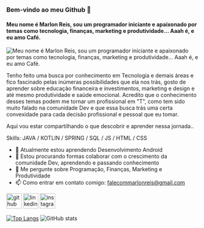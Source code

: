 ### Bem-vindo ao meu Github 👋
#### Meu nome é Marlon Reis, sou um programador iniciante e apaixonado por temas como tecnologia, finanças, marketing e produtividade...    Aaah é, e eu amo Café.
![Meu nome é Marlon Reis, sou um programador iniciante e apaixonado por temas como tecnologia, finanças, marketing e produtividade...    Aaah é, e eu amo Café.](https://media1.tenor.com/images/7408f52eddf8ba25554d56b8b0c84207/tenor.gif?itemid=16426669)

Tenho feito uma busca por conhecimento em Tecnologia e demais áreas e fico fascinado pelas inúmeras possibilidades que ela nos trás, gosto de aprender sobre educação financeira e investimentos, marketing e design e até mesmo produtividade e saúde emocional. Acredito que o conhecimento desses temas podem me tornar um profissional em "T", como tem sido muito falado na comunidade Dev e que essa busca trás uma certa convexidade para cada decisão profissional e pessoal que eu tomar.

Aqui vou estar compartilhando o que descobrir e aprender nessa jornada..

Skills: JAVA / KOTLIN / SPRING / SQL / JS / HTML / CSS 


- 🌱 Atualmente estou aprendendo Desenvolvimento Android 
- 👯 Estou procurando formas colaborar com o crescimento da comunidade Dev, aprendendo e passando conhecimento
- 💬 Me pergunte sobre Programação, Finanças, Marketing e Produtividade
- 📫 Como entrar em contato comigo: falecommarlonreis@gmail.com 


[<img src='https://cdn.jsdelivr.net/npm/simple-icons@3.0.1/icons/github.svg' alt='github' height='40'>](https://github.com/expoilderk)  [<img src='https://cdn.jsdelivr.net/npm/simple-icons@3.0.1/icons/linkedin.svg' alt='linkedin' height='40'>](https://www.linkedin.com/in/marlonreismdesa/)  [<img src='https://cdn.jsdelivr.net/npm/simple-icons@3.0.1/icons/instagram.svg' alt='instagram' height='40'>](https://www.instagram.com/marlonrmds/)  

[![Top Langs](https://github-readme-stats.vercel.app/api/top-langs/?username=expoilderk)](https://github.com/anuraghazra/github-readme-stats) ![GitHub stats](https://github-readme-stats.vercel.app/api?username=expoilderk&show_icons=true)  
